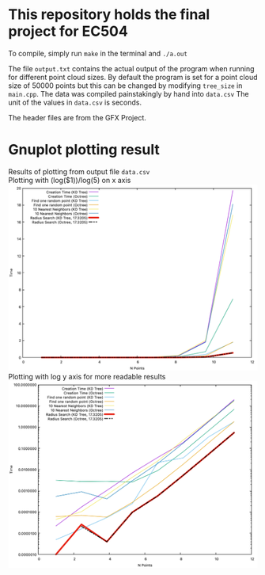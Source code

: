 # This repository holds the final project for EC504

To compile, simply run ``make`` in the terminal and ``./a.out``


The file ``output.txt`` contains the actual output of the program when running for different point cloud sizes. By default the program is set for a point cloud size of 50000 points but this can be changed by modifying ``tree_size`` in ``main.cpp``. The data was compiled painstakingly by hand into ``data.csv`` The unit of the values in ``data.csv`` is seconds. 

The header files are from the GFX Project.

# Gnuplot plotting result
Results of plotting from output file ``data.csv``<br>
Plotting with (log($1))/log(5) on x axis 
![Plot](https://github.com/TimZhun/ec504/blob/main/img/Plot%20with%20log%20over%20log.png?raw=true?raw=true)
Plotting with log y axis for more readable results
![Plot](https://github.com/TimZhun/ec504/blob/main/img/log%20y%20axis.png?raw=true?raw=true?raw=true)
